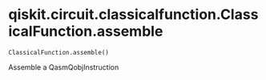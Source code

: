 # qiskit.circuit.classicalfunction.ClassicalFunction.assemble

`ClassicalFunction.assemble()`

Assemble a QasmQobjInstruction
